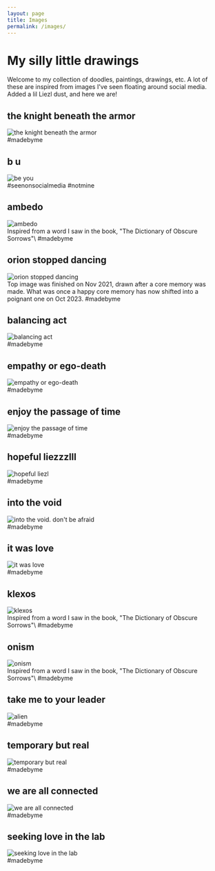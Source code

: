```yaml
---
layout: page
title: Images
permalink: /images/
---
```


# My silly little drawings
Welcome to my collection of doodles, paintings, drawings, etc.  A lot of these are inspired from images I've seen floating around social media. Added a lil Liezl dust, and here we are!

## the knight beneath the armor
<div id="the-knight-beneath-the-armor">
    <img src="{{ site.baseurl }}/assets/img/knightbeneaththearmor.jpg" alt="the knight beneath the armor">
</div>
#madebyme

## b u 
<div id="beyou">
    <img src="/assets/img/bu.jpg" alt="be you">
</div>
#seenonsocialmedia #notmine

## ambedo
<div id="ambedo">
    <img src="/assets/img/ambedo.jpg" alt="ambedo">
</div>
Inspired from a word I saw in the book, "The Dictionary of Obscure Sorrows"\
#madebyme

## orion stopped dancing
<div id="orion-stopped-dancing">
    <img src="/assets/img/orionstoppeddancing.jpg" alt="orion stopped dancing">
</div>
Top image was finished on Nov 2021, drawn after a core memory was made. What was once a happy core memory has now shifted into a poignant one on Oct 2023. 
#madebyme

## balancing act
<div id="balancing-act">
    <img src="/assets/img/balancingact.jpg" alt="balancing act">
</div>
#madebyme

## empathy or ego-death
<div id="empathy-or-ego-death">
    <img src="/assets/img/empathyoregodeath.jpg" alt="empathy or ego-death">
</div>
#madebyme

## enjoy the passage of time
<div id="enjoy-the-passage-of-time">
    <img src="/assets/img/enjoythepassageoftime.jpg" alt="enjoy the passage of time">
</div>
#madebyme

## hopeful liezzzlll
<div id="hopeful-liezl">
    <img src="/assets/img/hopefuliezl.jpg" alt="hopeful liezl">
</div>
#madebyme

## into the void
<div id="into-the-void">
    <img src="/assets/img/intothevoid.dontbeafraid.jpg" alt="into the void. don't be afraid">
</div>
#madebyme

## it was love
<div id="it-was-love-for-what-i-knew-love-to-be">
    <img src="/assets/img/itwasloveforwhatiknewlovetobe.jpg" alt="it was love">
</div>
#madebyme

## klexos
<div id="klexos">
    <img src="/assets/img/klexos.jpg" alt="klexos">
</div>
Inspired from a word I saw in the book, "The Dictionary of Obscure Sorrows"\
#madebyme

## onism
<div id="onism">
    <img src="/assets/img/onism.jpg" alt="onism">
</div>
Inspired from a word I saw in the book, "The Dictionary of Obscure Sorrows"\
#madebyme

## take me to your leader
<div id="alien">
    <img src="/assets/img/takemetoyourleader.jpg" alt="alien">
</div>
#madebyme

## temporary but real
<div id="temporary-but-real">
    <img src="/assets/img/temporarybutreal.jpg" alt="temporary but real">
</div>
#madebyme

## we are all connected
<div id="we-are-all-connected">
    <img src="/assets/img/weareallconnected.jpg" alt="we are all connected">
</div>
#madebyme

## seeking love in the lab
<div id="seeking-love-in-the-lab">
    <img src="/assets/img/seekingloveinthelab.jpg" alt="seeking love in the lab">
</div>
#madebyme

